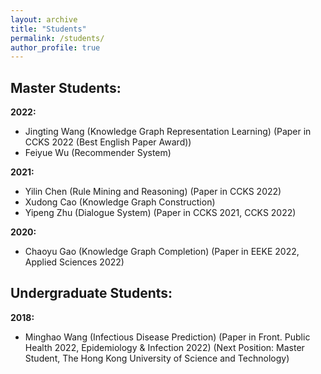 ```yaml
---
layout: archive
title: "Students"
permalink: /students/
author_profile: true
---
```


## Master Students:
**2022:** 
* Jingting Wang (Knowledge Graph Representation Learning) (Paper in CCKS 2022 (Best English Paper Award))
* Feiyue Wu (Recommender System)

**2021:**
* Yilin Chen (Rule Mining and Reasoning) (Paper in CCKS 2022)
* Xudong Cao (Knowledge Graph Construction)
* Yipeng Zhu (Dialogue System) (Paper in CCKS 2021, CCKS 2022)

**2020:**
* Chaoyu Gao (Knowledge Graph Completion) (Paper in EEKE 2022, Applied Sciences 2022)

## Undergraduate Students:
**2018:**
* Minghao Wang (Infectious Disease Prediction) (Paper in Front. Public Health 2022, Epidemiology & Infection 2022) (Next Position: Master Student, The 
Hong Kong University of Science and Technology)
